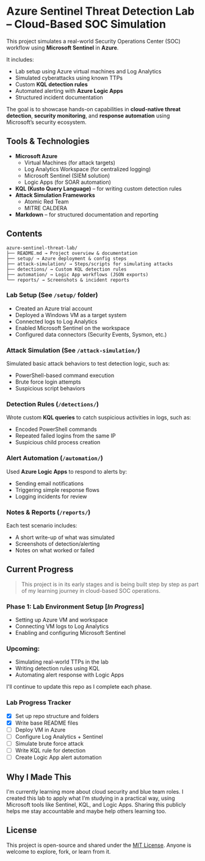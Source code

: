 # Azure Sentinel Threat Detection Lab – Cloud-Based SOC Simulation

This project simulates a real-world Security Operations Center (SOC) workflow using **Microsoft Sentinel** in **Azure**. 

It includes:
- Lab setup using Azure virtual machines and Log Analytics
- Simulated cyberattacks using known TTPs
- Custom **KQL detection rules**
- Automated alerting with **Azure Logic Apps**
- Structured incident documentation

The goal is to showcase hands-on capabilities in **cloud-native threat detection**, **security monitoring**, and **response automation** using Microsoft’s security ecosystem.

## Tools & Technologies

- **Microsoft Azure**
  - Virtual Machines (for attack targets)
  - Log Analytics Workspace (for centralized logging)
  - Microsoft Sentinel (SIEM solution)
  - Logic Apps (for SOAR automation)
- **KQL (Kusto Query Language)** – for writing custom detection rules
- **Attack Simulation Frameworks**
  - Atomic Red Team
  - MITRE CALDERA
- **Markdown** – for structured documentation and reporting

## Contents
```
azure-sentinel-threat-lab/
├── README.md → Project overview & documentation
├── setup/ → Azure deployment & config steps
├── attack-simulation/ → Steps/scripts for simulating attacks
├── detections/ → Custom KQL detection rules
├── automation/ → Logic App workflows (JSON exports)
└── reports/ → Screenshots & incident reports
```

### Lab Setup (See `/setup/` folder)

- Created an Azure trial account
- Deployed a Windows VM as a target system
- Connected logs to Log Analytics
- Enabled Microsoft Sentinel on the workspace
- Configured data connectors (Security Events, Sysmon, etc.)

### Attack Simulation (See `/attack-simulation/`)

Simulated basic attack behaviors to test detection logic, such as:
- PowerShell-based command execution
- Brute force login attempts
- Suspicious script behaviors

### Detection Rules (`/detections/`)

Wrote custom **KQL queries** to catch suspicious activities in logs, such as:
- Encoded PowerShell commands
- Repeated failed logins from the same IP
- Suspicious child process creation

### Alert Automation (`/automation/`)

Used **Azure Logic Apps** to respond to alerts by:
- Sending email notifications
- Triggering simple response flows
- Logging incidents for review

### Notes & Reports (`/reports/`)

Each test scenario includes:
- A short write-up of what was simulated
- Screenshots of detection/alerting
- Notes on what worked or failed

## Current Progress

> This project is in its early stages and is being built step by step as part of my learning journey in cloud-based SOC operations.

### Phase 1: Lab Environment Setup [*In Progress*]
- Setting up Azure VM and workspace
- Connecting VM logs to Log Analytics
- Enabling and configuring Microsoft Sentinel

### Upcoming:
- Simulating real-world TTPs in the lab
- Writing detection rules using KQL
- Automating alert response with Logic Apps

I'll continue to update this repo as I complete each phase.

### Lab Progress Tracker

- [x] Set up repo structure and folders
- [x] Write base README files
- [ ] Deploy VM in Azure
- [ ] Configure Log Analytics + Sentinel
- [ ] Simulate brute force attack
- [ ] Write KQL rule for detection
- [ ] Create Logic App alert automation

## Why I Made This

I'm currently learning more about cloud security and blue team roles. I created this lab to apply what I’m studying in a practical way, using Microsoft tools like Sentinel, KQL, and Logic Apps. Sharing this publicly helps me stay accountable and maybe help others learning too.

## License

This project is open-source and shared under the [MIT License](LICENSE). Anyone is welcome to explore, fork, or learn from it.
